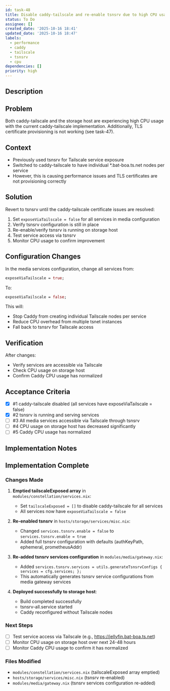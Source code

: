 ```yaml
---
id: task-48
title: Disable caddy-tailscale and re-enable tsnsrv due to high CPU usage
status: To Do
assignee: []
created_date: '2025-10-16 18:41'
updated_date: '2025-10-16 18:47'
labels:
  - performance
  - caddy
  - tailscale
  - tsnsrv
  - cpu
dependencies: []
priority: high
---
```


## Description

<!-- SECTION:DESCRIPTION:BEGIN -->
## Problem

Both caddy-tailscale and the storage host are experiencing high CPU usage with the current caddy-tailscale implementation. Additionally, TLS certificate provisioning is not working (see task-47).

## Context

- Previously used tsnsrv for Tailscale service exposure
- Switched to caddy-tailscale to have individual *.bat-boa.ts.net nodes per service
- However, this is causing performance issues and TLS certificates are not provisioning correctly

## Solution

Revert to tsnsrv until the caddy-tailscale certificate issues are resolved:

1. Set `exposeViaTailscale = false` for all services in media configuration
2. Verify tsnsrv configuration is still in place
3. Re-enable/verify tsnsrv is running on storage host
4. Test service access via tsnsrv
5. Monitor CPU usage to confirm improvement

## Configuration Changes

In the media services configuration, change all services from:
```nix
exposeViaTailscale = true;
```

To:
```nix
exposeViaTailscale = false;
```

This will:
- Stop Caddy from creating individual Tailscale nodes per service
- Reduce CPU overhead from multiple tsnet instances
- Fall back to tsnsrv for Tailscale access

## Verification

After changes:
- Verify services are accessible via Tailscale
- Check CPU usage on storage host
- Confirm Caddy CPU usage has normalized
<!-- SECTION:DESCRIPTION:END -->

## Acceptance Criteria
<!-- AC:BEGIN -->
- [x] #1 caddy-tailscale disabled (all services have exposeViaTailscale = false)
- [x] #2 tsnsrv is running and serving services
- [ ] #3 All media services accessible via Tailscale through tsnsrv
- [ ] #4 CPU usage on storage host has decreased significantly
- [ ] #5 Caddy CPU usage has normalized
<!-- AC:END -->

## Implementation Notes

<!-- SECTION:NOTES:BEGIN -->
## Implementation Complete

### Changes Made

1. **Emptied tailscaleExposed array** in `modules/constellation/services.nix`:
   - Set `tailscaleExposed = []` to disable caddy-tailscale for all services
   - All services now have `exposeViaTailscale = false`

2. **Re-enabled tsnsrv** in `hosts/storage/services/misc.nix`:
   - Changed `services.tsnsrv.enable = false` to `services.tsnsrv.enable = true`
   - Added full tsnsrv configuration with defaults (authKeyPath, ephemeral, prometheusAddr)

3. **Re-added tsnsrv services configuration** in `modules/media/gateway.nix`:
   - Added `services.tsnsrv.services = utils.generateTsnsrvConfigs { services = cfg.services; };`
   - This automatically generates tsnsrv service configurations from media gateway services

4. **Deployed successfully to storage host**:
   - Build completed successfully
   - tsnsrv-all.service started
   - Caddy reconfigured without Tailscale nodes

### Next Steps

- [ ] Test service access via Tailscale (e.g., https://jellyfin.bat-boa.ts.net)
- [ ] Monitor CPU usage on storage host over next 24-48 hours
- [ ] Monitor Caddy CPU usage to confirm it has normalized

### Files Modified

- `modules/constellation/services.nix` (tailscaleExposed array emptied)
- `hosts/storage/services/misc.nix` (tsnsrv re-enabled)
- `modules/media/gateway.nix` (tsnsrv services configuration re-added)
<!-- SECTION:NOTES:END -->
